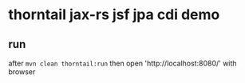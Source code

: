 #  thorntail jax-rs jsf jpa cdi demo

## run
after `mvn clean thorntail:run` then open 'http://localhost:8080/'  with browser
